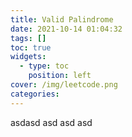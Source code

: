 ```yaml
---
title: Valid Palindrome
date: 2021-10-14 01:04:32
tags: []
toc: true
widgets:
  - type: toc
    position: left
cover: /img/leetcode.png
categories:
---
```


</pre>
<!--more-->
asdasd
asd
asd
asd

<!--more-->
